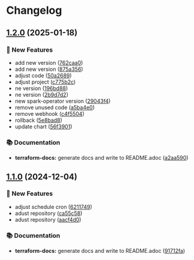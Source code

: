 # Changelog

## [1.2.0](https://github.com/GersonRS/modern-gitops-stack-module-spark/compare/v1.1.0...v1.2.0) (2025-01-18)


### 🚀 New Features

* add new version ([762caa0](https://github.com/GersonRS/modern-gitops-stack-module-spark/commit/762caa0ec72282b3b75ca14521a2773d47901521))
* add new version ([875a356](https://github.com/GersonRS/modern-gitops-stack-module-spark/commit/875a3565626f06ba5c62b93302eefeee79531e0b))
* adjust code ([50a2689](https://github.com/GersonRS/modern-gitops-stack-module-spark/commit/50a268946a6f89e975df1e0be993d12ebbc2a6a5))
* adjust project ([c775b2c](https://github.com/GersonRS/modern-gitops-stack-module-spark/commit/c775b2ca63250fb67e2b6e5400b9d66061fe87be))
* ne version ([196bd88](https://github.com/GersonRS/modern-gitops-stack-module-spark/commit/196bd8862c77c3b74685f7a542078fe3e73f4b33))
* ne version ([2b9d7d2](https://github.com/GersonRS/modern-gitops-stack-module-spark/commit/2b9d7d211a8b12ff9174a0c23f000884f7d7d515))
* new spark-operator version ([29043f4](https://github.com/GersonRS/modern-gitops-stack-module-spark/commit/29043f49218005b1b20d0c2701a4cd99c5e42cbd))
* remove unused code ([a5ba4e0](https://github.com/GersonRS/modern-gitops-stack-module-spark/commit/a5ba4e075514b7a53d1da919d63fef13aaf997c9))
* remove webhook ([c4f5504](https://github.com/GersonRS/modern-gitops-stack-module-spark/commit/c4f5504cc948b5b30fe76eec94aa18e863e756c5))
* rollback ([5e8bad8](https://github.com/GersonRS/modern-gitops-stack-module-spark/commit/5e8bad8d472ddb8810bc356f14a56eef011c58a8))
* update chart ([56f3901](https://github.com/GersonRS/modern-gitops-stack-module-spark/commit/56f3901f6e734ef03845bf4409b79d47a2b408c1))


### 📚 Documentation

* **terraform-docs:** generate docs and write to README.adoc ([a2aa590](https://github.com/GersonRS/modern-gitops-stack-module-spark/commit/a2aa590488a55c2c19324cc661006dcbaeaa7be4))

## [1.1.0](https://github.com/GersonRS/modern-gitops-stack-module-spark/compare/v1.0.0...v1.1.0) (2024-12-04)


### 🚀 New Features

* adjust schedule cron ([6211749](https://github.com/GersonRS/modern-gitops-stack-module-spark/commit/6211749b7ead0bc6d5ec8b4d50a232fe73447f8a))
* adust repository ([ca55c58](https://github.com/GersonRS/modern-gitops-stack-module-spark/commit/ca55c586f334597fa649821469e75a6b1e0c9209))
* adust repository ([aacf4d0](https://github.com/GersonRS/modern-gitops-stack-module-spark/commit/aacf4d01da36c3e87c48b161e87d68d086db7fd1))


### 📚 Documentation

* **terraform-docs:** generate docs and write to README.adoc ([91712fa](https://github.com/GersonRS/modern-gitops-stack-module-spark/commit/91712fa8b9dfc3ac65f27060a4175f57e4fc497e))
